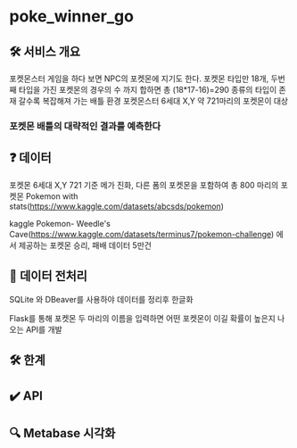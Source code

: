 # poke_winner_go

## 🛠 서비스 개요
포켓몬스터 게임을 하다 보면  NPC의 포켓몬에 지기도 한다.
포켓몬 타입만 18개, 두번째 타입을 가진 포켓몬의 경우의 수 까지 합하면 총 (18*17-16)=290 종류의 타입이 존재
갈수록 복잡해져 가는 배틀 환경
포켓몬스터 6세대 X,Y 약 721마리의 포켓몬이 대상

### 포켓몬 배틀의 대략적인 결과를 예측한다

## ❓ 데이터

포켓몬 6세대 X,Y 721 기준
메가 진화, 다른 폼의 포켓몬을 포함하여 
총 800 마리의 포켓몬 Pokemon with stats(https://www.kaggle.com/datasets/abcsds/pokemon)

kaggle Pokemon- Weedle's Cave(https://www.kaggle.com/datasets/terminus7/pokemon-challenge)
에서 제공하는 포켓몬 승리, 패배 데이터 5만건

## 🧹 데이터 전처리



SQLite 와 DBeaver를 사용하야 데이터를 정리후 한글화

Flask를 통해 포켓몬 두 마리의 이름을 입력하면 어떤 포켓몬이 이길 확률이 높은지 나오는 API를 개발

## 🛠 한계

## ✔️ API 

## 🔍 Metabase 시각화 


